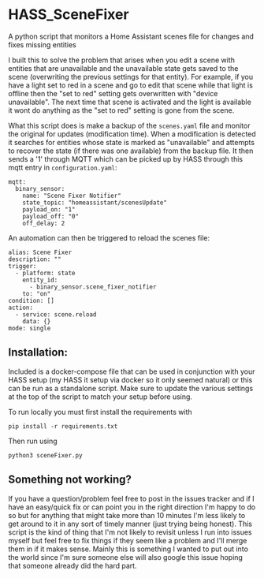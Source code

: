 
# HASS_SceneFixer
A python script that monitors a Home Assistant scenes file for changes and fixes missing entities

I built this to solve the problem that arises when you edit a scene with entities that are unavailable and the unavailable state gets saved to the scene (overwriting the previous settings for that entity). For example, if you have a light set to red in a scene and go to edit that scene while that light is offline then the "set to red" setting gets overwritten with "device unavailable". The next time that scene is activated and the light is available it wont do anything as the "set to red" setting is gone from the scene. 

What this script does is make a backup of the `scenes.yaml` file and monitor the original for updates (modification time). When a modification is detected it searches for entities whose state is marked as "unavailable" and attempts to recover the state (if there was one available) from the backup file. It then sends a '1' through MQTT which can be picked up by HASS through this mqtt entry in `configuration.yaml`:

    mqtt:
      binary_sensor:
        name: "Scene Fixer Notifier"
        state_topic: "homeassistant/scenesUpdate"
        payload_on: "1"
        payload_off: "0"
        off_delay: 2


An automation can then be triggered to reload the scenes file:

    alias: Scene Fixer
    description: ""
    trigger:
      - platform: state
        entity_id:
          - binary_sensor.scene_fixer_notifier
        to: "on"
    condition: []
    action:
      - service: scene.reload
        data: {}
    mode: single


## Installation:

Included is a docker-compose file that can be used in conjunction with your HASS setup (my HASS it setup via docker so it only seemed natural) or this can be run as a standalone script. Make sure to update the various settings at the top of the script to match your setup before using.

To run locally you must first install the requirements with 

    pip install -r requirements.txt

Then run using

    python3 sceneFixer.py


## Something not working?

If you have a question/problem feel free to post in the issues tracker and if I have an easy/quick fix or can point you in the right direction I'm happy to do so but for anything that might take more than 10 minutes I'm less likely to get around to it in any sort of timely manner (just trying being honest). This script is the kind of thing that I'm not likely to revisit unless I run into issues myself but feel free to fix things if they seem like a problem and I'll merge them in if it makes sense. Mainly this is something I wanted to put out into the world since I'm sure someone else will also google this issue hoping that someone already did the hard part. 





